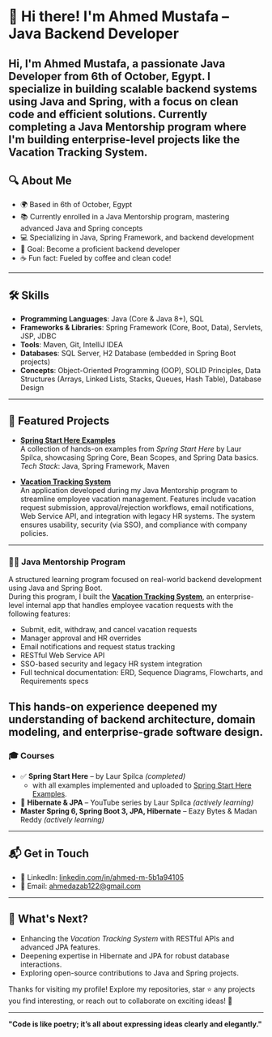 # 👋 Hi there! I'm Ahmed Mustafa – Java Backend Developer

Hi, I'm **Ahmed Mustafa**, a passionate Java Developer from 6th of October, Egypt. I specialize in building scalable backend systems using Java and Spring, with a focus on clean code and efficient solutions. Currently completing a Java Mentorship program where I'm building enterprise-level projects like the Vacation Tracking System.
---

## 🔍 About Me

- 🌍 Based in 6th of October, Egypt
- 📚 Currently enrolled in a Java Mentorship program, mastering advanced Java and Spring concepts
- 💻 Specializing in Java, Spring Framework, and backend development
- 🎯 Goal: Become a proficient backend developer 
- ☕ Fun fact: Fueled by coffee and clean code!

---

## 🛠️ Skills

- **Programming Languages**: Java (Core & Java 8+), SQL
- **Frameworks & Libraries**: Spring Framework (Core, Boot, Data), Servlets, JSP, JDBC
- **Tools**: Maven, Git, IntelliJ IDEA
- **Databases**: SQL Server, H2 Database (embedded in Spring Boot projects)
- **Concepts**: Object-Oriented Programming (OOP), SOLID Principles, Data Structures (Arrays, Linked Lists, Stacks, Queues, Hash Table), Database Design

---

## 🚀 Featured Projects

- **[Spring Start Here Examples](https://github.com/ahmedmostafa13/Spring-Start-Here)**  
  A collection of hands-on examples from *Spring Start Here* by Laur Spilca, showcasing Spring Core, Bean Scopes, and Spring Data basics.  
  *Tech Stack*: Java, Spring Framework, Maven

- **[Vacation Tracking System](https://github.com/ahmedmostafa13/Vacation-Tracking-System)**  
  An application developed during my Java Mentorship program to streamline employee vacation management. Features include vacation request submission, approval/rejection workflows, email notifications, Web Service API, and integration with legacy HR systems. The system ensures usability, security (via SSO), and compliance with company policies.

---

  ### 👨‍🏫 Java Mentorship Program  
A structured learning program focused on real-world backend development using Java and Spring Boot.  
During this program, I built the [**Vacation Tracking System**](https://github.com/ahmedmostafa13/Vacation-Tracking-System), an enterprise-level internal app that handles employee vacation requests with the following features:

- Submit, edit, withdraw, and cancel vacation requests  
- Manager approval and HR overrides  
- Email notifications and request status tracking  
- RESTful Web Service API  
- SSO-based security and legacy HR system integration  
- Full technical documentation: ERD, Sequence Diagrams, Flowcharts, and Requirements specs  

This hands-on experience deepened my understanding of backend architecture, domain modeling, and enterprise-grade software design.
---
### 🎓 Courses

- ✅ **Spring Start Here** – by Laur Spilca *(completed)*  
  - with all examples implemented and uploaded to [Spring Start Here Examples](https://github.com/ahmedmostafa13/Spring-Start-Here).
- 🎥 **Hibernate & JPA** – YouTube series by Laur Spilca *(actively learning)*
-  **Master Spring 6, Spring Boot 3, JPA, Hibernate** – Eazy Bytes & Madan Reddy *(actively learning)*

---

## 📬 Get in Touch

- 💼 LinkedIn: [linkedin.com/in/ahmed-m-5b1a94105](https://linkedin.com/in/ahmed-m-5b1a94105)
- 📧 Email: [ahmedazab122@gmail.com](mailto:ahmedazab122@gmail.com)

---

## 🌟 What's Next?

- Enhancing the *Vacation Tracking System* with RESTful APIs and advanced JPA features.
- Deepening expertise in Hibernate and JPA for robust database interactions.
- Exploring open-source contributions to Java and Spring projects.

Thanks for visiting my profile! Explore my repositories, star ⭐️ any projects you find interesting, or reach out to collaborate on exciting ideas! 🚀

---

**"Code is like poetry; it’s all about expressing ideas clearly and elegantly."**
